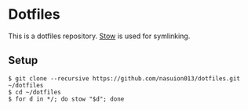 # Dotfiles
This is a dotfiles repository. [Stow](https://www.gnu.org/software/stow/) is used for symlinking.

## Setup
    $ git clone --recursive https://github.com/nasuion013/dotfiles.git ~/dotfiles
    $ cd ~/dotfiles
    $ for d in */; do stow "$d"; done
